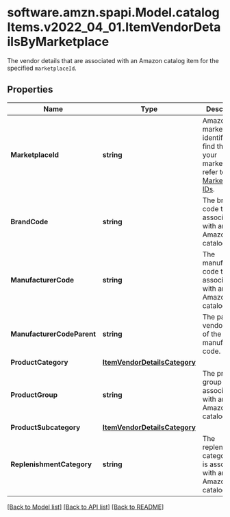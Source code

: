 # software.amzn.spapi.Model.catalogItems.v2022_04_01.ItemVendorDetailsByMarketplace
The vendor details that are associated with an Amazon catalog item for the specified `marketplaceId`.

## Properties

Name | Type | Description | Notes
------------ | ------------- | ------------- | -------------
**MarketplaceId** | **string** | Amazon marketplace identifier. To find the ID for your marketplace, refer to [Marketplace IDs](https://developer-docs.amazon.com/sp-api/docs/marketplace-ids). | 
**BrandCode** | **string** | The brand code that is associated with an Amazon catalog item. | [optional] 
**ManufacturerCode** | **string** | The manufacturer code that is associated with an Amazon catalog item. | [optional] 
**ManufacturerCodeParent** | **string** | The parent vendor code of the manufacturer code. | [optional] 
**ProductCategory** | [**ItemVendorDetailsCategory**](ItemVendorDetailsCategory.md) |  | [optional] 
**ProductGroup** | **string** | The product group that is associated with an Amazon catalog item. | [optional] 
**ProductSubcategory** | [**ItemVendorDetailsCategory**](ItemVendorDetailsCategory.md) |  | [optional] 
**ReplenishmentCategory** | **string** | The replenishment category that is associated with an Amazon catalog item. | [optional] 

[[Back to Model list]](../README.md#documentation-for-models) [[Back to API list]](../README.md#documentation-for-api-endpoints) [[Back to README]](../README.md)

